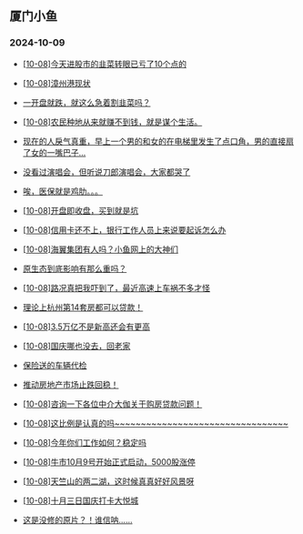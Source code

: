 ## 厦门小鱼 
### 2024-10-09

+ [[10-08]今天进股市的韭菜转眼已亏了10个点的](http://bbs.xmfish.com/read-htm-tid-18249380.html)

+ [[10-08]漳州港现状](http://bbs.xmfish.com/read-htm-tid-18249376.html)

+ [一开盘就跌，就这么急着割韭菜吗？](http://bbs.xmfish.com/read-htm-tid-18249361.html)

+ [[10-08]农民种地从来就赚不到钱，就是谋个生活。](http://bbs.xmfish.com/read-htm-tid-18249322.html)

+ [现在的人戾气真重，早上一个男的和女的在电梯里发生了点口角，男的直接扇了女的一嘴巴子…](http://bbs.xmfish.com/read-htm-tid-18249337.html)

+ [没看过演唱会，但听说刀郎演唱会，大家都哭了](http://bbs.xmfish.com/read-htm-tid-18249320.html)

+ [唉，医保就是鸡肋。。。](http://bbs.xmfish.com/read-htm-tid-18249379.html)

+ [[10-08]开盘即收盘，买到就是坑](http://bbs.xmfish.com/read-htm-tid-18249367.html)

+ [[10-08]信用卡还不上，银行工作人员上来说要起诉怎么办](http://bbs.xmfish.com/read-htm-tid-18249386.html)

+ [[10-08]海翼集团有人吗？小鱼网上的大神们](http://bbs.xmfish.com/read-htm-tid-18249364.html)

+ [原生态到底影响有那么重吗？](http://bbs.xmfish.com/read-htm-tid-18249427.html)

+ [[10-08]路况真把我吓到了，最近高速上车祸不多才怪](http://bbs.xmfish.com/read-htm-tid-18249457.html)

+ [理论上杭州第14套房都可以贷款！](http://bbs.xmfish.com/read-htm-tid-18249465.html)

+ [[10-08]3.5万亿不是新高还会有更高](http://bbs.xmfish.com/read-htm-tid-18249458.html)

+ [[10-08]国庆哪也没去，回老家](http://bbs.xmfish.com/read-htm-tid-18249400.html)

+ [保险送的车辆代检](http://bbs.xmfish.com/read-htm-tid-18249415.html)

+ [推动房地产市场止跌回稳！](http://bbs.xmfish.com/read-htm-tid-18249395.html)

+ [[10-08]咨询一下各位中介大伽关于购房贷款问题！](http://bbs.xmfish.com/read-htm-tid-18249414.html)

+ [[10-08]这比例是认真的吗~~~~~~~~~~~~~~~~~~~~~~~~~~~~~~~~~](http://bbs.xmfish.com/read-htm-tid-18249501.html)

+ [[10-08]今年你们工作如何？稳定吗](http://bbs.xmfish.com/read-htm-tid-18249486.html)

+ [[10-08]牛市10月9号开始正式启动，5000股涨停](http://bbs.xmfish.com/read-htm-tid-18249490.html)

+ [[10-08]天竺山的两二湖，这时候真真好好风景呀](http://bbs.xmfish.com/read-htm-tid-18249452.html)

+ [[10-08]十月三日国庆打卡大悦城](http://bbs.xmfish.com/read-htm-tid-18249462.html)

+ [这是没修的原片？！谁信呐……](http://bbs.xmfish.com/read-htm-tid-18249423.html)

